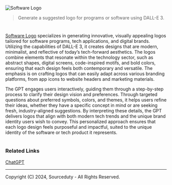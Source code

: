 ![Software Logo](https://github.com/user-attachments/assets/bb87e9a5-6f5d-4f68-b889-a9f24e9ab306)

> Generate a suggested logo for programs or software using DALL-E 3.
#

[Software Logo](https://chatgpt.com/g/g-HYmu0RX9l-software-logo) specializes in generating innovative, visually appealing logos tailored for software programs, tech applications, and digital brands. Utilizing the capabilities of DALL-E 3, it creates designs that are modern, minimalist, and reflective of today’s tech-forward aesthetics. The logos combine elements that resonate within the technology sector, such as abstract shapes, digital screens, code-inspired motifs, and bold colors, ensuring that each design feels both contemporary and versatile. The emphasis is on crafting logos that can easily adapt across various branding platforms, from app icons to website headers and marketing materials.

The GPT engages users interactively, guiding them through a step-by-step process to clarify their design vision and preferences. Through targeted questions about preferred symbols, colors, and themes, it helps users refine their ideas, whether they have a specific concept in mind or are seeking fresh, industry-aligned suggestions. By interpreting these details, the GPT delivers logos that align with both modern tech trends and the unique brand identity users wish to convey. This personalized approach ensures that each logo design feels purposeful and impactful, suited to the unique identity of the software or tech product it represents.

#
### Related Links

[ChatGPT](https://github.com/sourceduty/ChatGPT)

***
Copyright (C) 2024, Sourceduty - All Rights Reserved.
